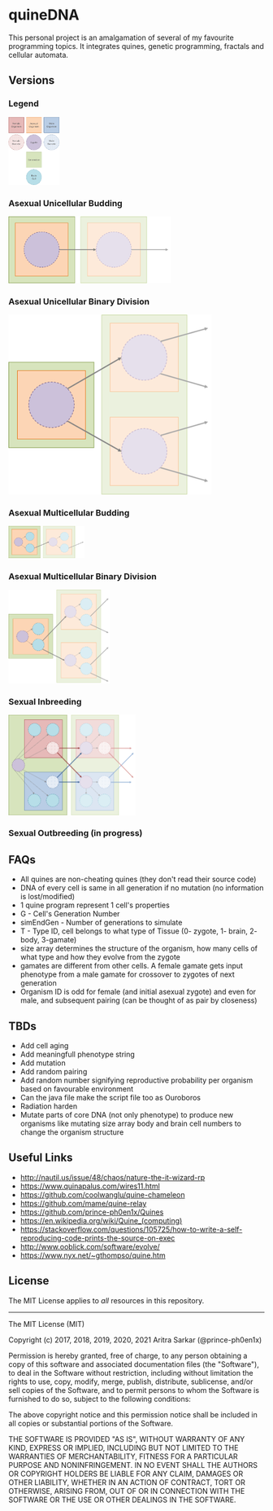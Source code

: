 # quineDNA

This personal project is an amalgamation of several of my favourite programming topics.
It integrates quines, genetic programming, fractals and cellular automata.

## Versions

### Legend

<img src="https://github.com/prince-ph0en1x/quineDNA/blob/master/legend.png" width="100">

### Asexual Unicellular Budding

<img src="https://github.com/prince-ph0en1x/quineDNA/blob/master/v1.png" width="320">

### Asexual Unicellular Binary Division

<img src="https://github.com/prince-ph0en1x/quineDNA/blob/master/v2.png" width="400">

### Asexual Multicellular Budding

<img src="https://github.com/prince-ph0en1x/quineDNA/blob/master/v3.png" width="150">

### Asexual Multicellular Binary Division

<img src="https://github.com/prince-ph0en1x/quineDNA/blob/master/v4.png" width="200">

### Sexual Inbreeding

<img src="https://github.com/prince-ph0en1x/quineDNA/blob/master/v5.png" width="250">

### Sexual Outbreeding (in progress)

## FAQs

* All quines are non-cheating quines (they don't read their source code)
* DNA of every cell is same in all generation if no mutation (no information is lost/modified)
* 1 quine program represent 1 cell's properties
* G - Cell's Generation Number
* simEndGen - Number of generations to simulate
* T - Type ID, cell belongs to what type of Tissue (0- zygote, 1- brain, 2- body, 3-gamate)
* size array determines the structure of the organism, how many cells of what type and how they evolve from the zygote
* gamates are different from other cells. A female gamate gets input phenotype from a male gamate for crossover to zygotes of next generation
* Organism ID is odd for female (and initial asexual zygote) and even for male, and subsequent pairing (can be thought of as pair by closeness)

## TBDs

* Add cell aging
* Add meaningfull phenotype string
* Add mutation
* Add random pairing
* Add random number signifying reproductive probability per organism based on favourable environment
* Can the java file make the script file too as Ouroboros
* Radiation harden
* Mutate parts of core DNA (not only phenotype) to produce new organisms like mutating size array body and brain cell numbers to change the organism structure

## Useful Links

* http://nautil.us/issue/48/chaos/nature-the-it-wizard-rp
* https://www.quinapalus.com/wires11.html
* https://github.com/coolwanglu/quine-chameleon
* https://github.com/mame/quine-relay
* https://github.com/prince-ph0en1x/Quines
* https://en.wikipedia.org/wiki/Quine_(computing)
* https://stackoverflow.com/questions/105725/how-to-write-a-self-reproducing-code-prints-the-source-on-exec
* http://www.ooblick.com/software/evolve/
* https://www.nyx.net/~gthompso/quine.htm

## License

The MIT License applies to *all* resources in this repository.

---

The MIT License (MIT)

Copyright (c) 2017, 2018, 2019, 2020, 2021 Aritra Sarkar (@prince-ph0en1x)

Permission is hereby granted, free of charge, to any person obtaining a copy of this software and associated documentation files (the "Software"), to deal in the Software without restriction, including without limitation the rights to use, copy, modify, merge, publish, distribute, sublicense, and/or sell copies of the Software, and to permit persons to whom the Software is furnished to do so, subject to the following conditions:

The above copyright notice and this permission notice shall be included in all copies or substantial portions of the Software.

THE SOFTWARE IS PROVIDED "AS IS", WITHOUT WARRANTY OF ANY KIND, EXPRESS OR IMPLIED, INCLUDING BUT NOT LIMITED TO THE WARRANTIES OF MERCHANTABILITY, FITNESS FOR A PARTICULAR PURPOSE AND NONINFRINGEMENT. IN NO EVENT SHALL THE AUTHORS OR COPYRIGHT HOLDERS BE LIABLE FOR ANY CLAIM, DAMAGES OR OTHER LIABILITY, WHETHER IN AN ACTION OF CONTRACT, TORT OR OTHERWISE, ARISING FROM, OUT OF OR IN CONNECTION WITH THE SOFTWARE OR THE USE OR OTHER DEALINGS IN THE SOFTWARE.
